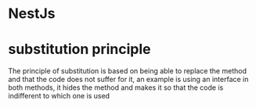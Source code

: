 # NestJs
# substitution principle
The principle of substitution is based on being able to replace the method and that the code does not suffer for it, an example is using an interface in both methods, it hides the method and makes it so that the code is indifferent to which one is used